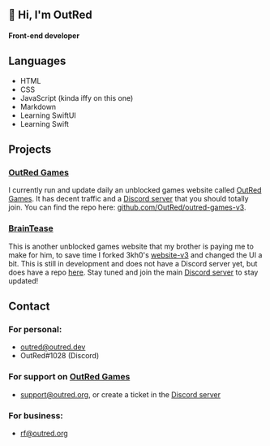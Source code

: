 ## 👋 Hi, I'm OutRed
#### Front-end developer
## Languages
- HTML
- CSS
- JavaScript (kinda iffy on this one)
- Markdown
- Learning SwiftUI
- Learning Swift

## Projects
### [OutRed Games](https://outred.org)
I currently run and update daily an unblocked games website called [OutRed Games](https://outred.org). It has decent traffic and a [Discord server](https://discord.gg/outred) that you should totally join. You can find the repo here: [github.com/OutRed/outred-games-v3](https://github.com/outred/outred-games-v3).
### [BrainTease](https://braintease.outred.dev)
This is another unblocked games website that my brother is paying me to make for him, to save time I forked 3kh0's [website-v3](https://github.com/3kh0/website-v3) and changed the UI a bit. This is still in development and does not have a Discord server yet, but does have a repo [here](https://github.com/OutRed/BrainTease). Stay tuned and join the main [Discord server](https://discord.gg/outred) to stay updated!

## Contact
### For personal:
- outred@outred.dev
- OutRed#1028 (Discord)
### For support on [OutRed Games](https://outred.org)
- support@outred.org, or create a ticket in the [Discord server](https://discord.gg/outred)
### For business:
- rf@outred.org
